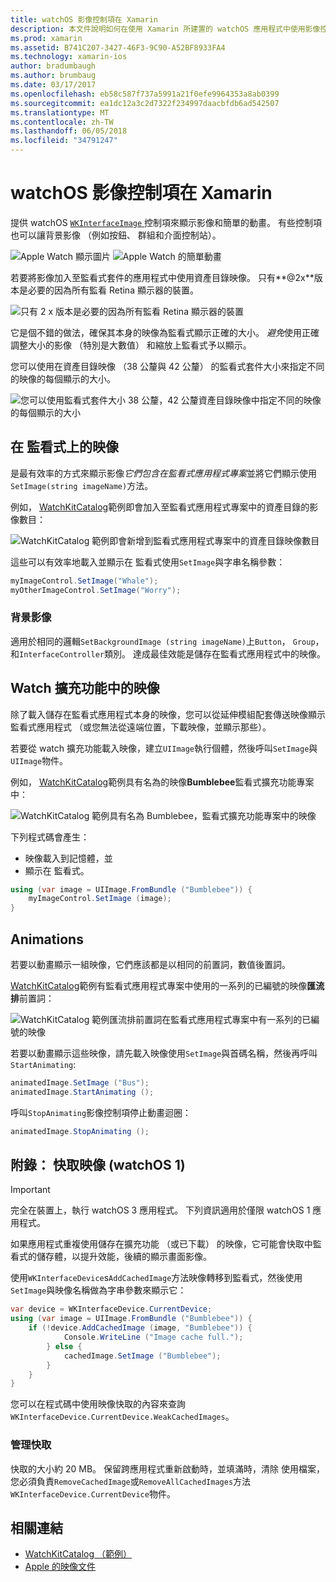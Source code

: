 ```yaml
---
title: watchOS 影像控制項在 Xamarin
description: 本文件說明如何在使用 Xamarin 所建置的 watchOS 應用程式中使用影像控制項。 其中也會討論 WKInterfaceImage 控制項 SetImage 方法，將影像加入至監看式延伸模組、 動畫和更多。
ms.prod: xamarin
ms.assetid: B741C207-3427-46F3-9C90-A52BF8933FA4
ms.technology: xamarin-ios
author: bradumbaugh
ms.author: brumbaug
ms.date: 03/17/2017
ms.openlocfilehash: eb58c587f737a5991a21f0efe9964353a8ab0399
ms.sourcegitcommit: ea1dc12a3c2d7322f234997daacbfdb6ad542507
ms.translationtype: MT
ms.contentlocale: zh-TW
ms.lasthandoff: 06/05/2018
ms.locfileid: "34791247"
---
```

# <a name="watchos-image-controls-in-xamarin"></a>watchOS 影像控制項在 Xamarin

提供 watchOS [ `WKInterfaceImage` ](https://developer.xamarin.com/api/type/WatchKit.WKInterfaceImage/)控制項來顯示影像和簡單的動畫。 有些控制項也可以讓背景影像 （例如按鈕、 群組和介面控制站）。

![](image-images/image-walkway.png "Apple Watch 顯示圖片") ![](image-images/image-animation.png "Apple Watch 的簡單動畫")
<!-- watch image courtesy of http://infinitapps.com/bezel/ -->

若要將影像加入至監看式套件的應用程式中使用資產目錄映像。
只有**@2x**版本是必要的因為所有監看 Retina 顯示器的裝置。

![](image-images/asset-universal-sml.png "只有 2 x 版本是必要的因為所有監看 Retina 顯示器的裝置")

它是個不錯的做法，確保其本身的映像為監看式顯示正確的大小。 *避免*使用正確調整大小的影像 （特別是大數值） 和縮放上監看式予以顯示。

您可以使用在資產目錄映像 （38 公釐與 42 公釐） 的監看式套件大小來指定不同的映像的每個顯示的大小。

![](image-images/asset-watch-sml.png "您可以使用監看式套件大小 38 公釐，42 公釐資產目錄映像中指定不同的映像的每個顯示的大小")


## <a name="images-on-the-watch"></a>在 監看式上的映像

是最有效率的方式來顯示影像*它們包含在監看式應用程式專案*並將它們顯示使用`SetImage(string imageName)`方法。

例如， [WatchKitCatalog](https://developer.xamarin.com/samples/WatchKitCatalog/)範例即會加入至監看式應用程式專案中的資產目錄的影像數目：

![](image-images/asset-whale-sml.png "WatchKitCatalog 範例即會新增到監看式應用程式專案中的資產目錄映像數目")

這些可以有效率地載入並顯示在 監看式使用`SetImage`與字串名稱參數：

```csharp
myImageControl.SetImage("Whale");
myOtherImageControl.SetImage("Worry");
```

### <a name="background-images"></a>背景影像

適用於相同的邏輯`SetBackgroundImage (string imageName)`上`Button`， `Group`，和`InterfaceController`類別。 達成最佳效能是儲存在監看式應用程式中的映像。


## <a name="images-in-the-watch-extension"></a>Watch 擴充功能中的映像

除了載入儲存在監看式應用程式本身的映像，您可以從延伸模組配套傳送映像顯示監看式應用程式 （或您無法從遠端位置，下載映像，並顯示那些）。

若要從 watch 擴充功能載入映像，建立`UIImage`執行個體，然後呼叫`SetImage`與`UIImage`物件。

例如， [WatchKitCatalog](https://developer.xamarin.com/samples/monotouch/watchOS/WatchKitCatalog/)範例具有名為的映像**Bumblebee**監看式擴充功能專案中：

![](image-images/asset-bumblebee-sml.png "WatchKitCatalog 範例具有名為 Bumblebee，監看式擴充功能專案中的映像")

下列程式碼會產生：

- 映像載入到記憶體，並
- 顯示在 監看式。

```csharp
using (var image = UIImage.FromBundle ("Bumblebee")) {
    myImageControl.SetImage (image);
}
```


## <a name="animations"></a>Animations

若要以動畫顯示一組映像，它們應該都是以相同的前置詞，數值後置詞。

[WatchKitCatalog](https://developer.xamarin.com/samples/monotouch/watchOS/WatchKitCatalog/)範例有監看式應用程式專案中使用的一系列的已編號的映像**匯流排**前置詞：

![](image-images/asset-bus-animation-sml.png "WatchKitCatalog 範例匯流排前置詞在監看式應用程式專案中有一系列的已編號的映像")

若要以動畫顯示這些映像，請先載入映像使用`SetImage`與首碼名稱，然後再呼叫`StartAnimating`:

```csharp
animatedImage.SetImage ("Bus");
animatedImage.StartAnimating ();
```

呼叫`StopAnimating`影像控制項停止動畫迴圈：

```csharp
animatedImage.StopAnimating ();
```


<a name="cache" />

## <a name="appendix-caching-images-watchos-1"></a>附錄： 快取映像 (watchOS 1)

> [!IMPORTANT]
> 完全在裝置上，執行 watchOS 3 應用程式。 下列資訊適用於僅限 watchOS 1 應用程式。

如果應用程式重複使用儲存在擴充功能 （或已下載） 的映像，它可能會快取中監看式的儲存體，以提升效能，後續的顯示畫面影像。

使用`WKInterfaceDevice`s`AddCachedImage`方法映像轉移到監看式，然後使用`SetImage`與映像名稱做為字串參數來顯示它：

```csharp
var device = WKInterfaceDevice.CurrentDevice;
using (var image = UIImage.FromBundle ("Bumblebee")) {
    if (!device.AddCachedImage (image, "Bumblebee")) {
            Console.WriteLine ("Image cache full.");
        } else {
            cachedImage.SetImage ("Bumblebee");
        }
    }
}
```

您可以在程式碼中使用映像快取的內容來查詢`WKInterfaceDevice.CurrentDevice.WeakCachedImages`。


### <a name="managing-the-cache"></a>管理快取

快取的大小約 20 MB。 保留跨應用程式重新啟動時，並填滿時，清除 使用檔案，您必須負責`RemoveCachedImage`或`RemoveAllCachedImages`方法`WKInterfaceDevice.CurrentDevice`物件。



## <a name="related-links"></a>相關連結

- [WatchKitCatalog （範例）](https://developer.xamarin.com/samples/monotouch/watchOS/WatchKitCatalog/)
- [Apple 的映像文件](https://developer.apple.com/library/prerelease/ios/documentation/General/Conceptual/WatchKitProgrammingGuide/Images.html)
